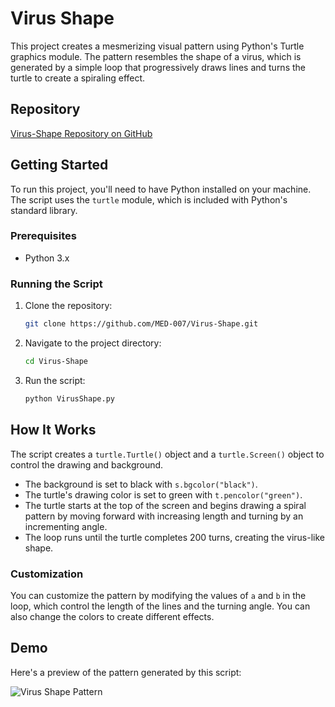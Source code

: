 <!-- MED-007 -->

# Virus Shape

This project creates a mesmerizing visual pattern using Python's Turtle graphics module. The pattern resembles the shape of a virus, which is generated by a simple loop that progressively draws lines and turns the turtle to create a spiraling effect.

## Repository

[Virus-Shape Repository on GitHub](https://github.com/MED-007/Virus-Shape.git)

## Getting Started

To run this project, you'll need to have Python installed on your machine. The script uses the `turtle` module, which is included with Python's standard library.

### Prerequisites

- Python 3.x

### Running the Script

1. Clone the repository:
    ```bash
    git clone https://github.com/MED-007/Virus-Shape.git
    ```

2. Navigate to the project directory:
    ```bash
    cd Virus-Shape
    ```

3. Run the script:
    ```bash
    python VirusShape.py
    ```

## How It Works

The script creates a `turtle.Turtle()` object and a `turtle.Screen()` object to control the drawing and background.

- The background is set to black with `s.bgcolor("black")`.
- The turtle's drawing color is set to green with `t.pencolor("green")`.
- The turtle starts at the top of the screen and begins drawing a spiral pattern by moving forward with increasing length and turning by an incrementing angle.
- The loop runs until the turtle completes 200 turns, creating the virus-like shape.

### Customization

You can customize the pattern by modifying the values of `a` and `b` in the loop, which control the length of the lines and the turning angle. You can also change the colors to create different effects.

## Demo

Here's a preview of the pattern generated by this script:

![Virus Shape Pattern](https://raw.githubusercontent.com/MED-007/Virus-Shape/main/demo.png)
